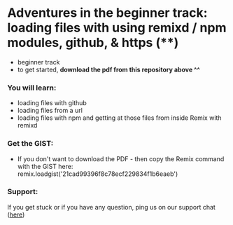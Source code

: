 # Adventures in the beginner track: loading files with using remixd / npm modules, github, & https (**)

* beginner track
* to get started, **download the pdf from this repository above ^^**


### You will learn:
* loading files with github
* loading files from a url
* loading files with npm and getting at those files from inside Remix with remixd

### Get the GIST:
* If you don't want to download the PDF - then copy the Remix command with the GIST here:
remix.loadgist('21cad99396f8c78ecf229834f1b6eaeb')

### Support:
If you get stuck or if you have any question, ping us on our support chat ([here](https://gitter.im/ethereum/remix-workshop))
